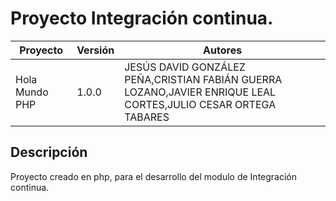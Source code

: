 # Proyecto Integración continua.

| **Proyecto** | **Versión**  |  **Autores**  |
|--------------|--------------|-------------|
|Hola Mundo PHP    |1.0.0         |JESÚS DAVID   GONZÁLEZ PEÑA,CRISTIAN FABIÁN GUERRA  LOZANO,JAVIER ENRIQUE  LEAL CORTES,JULIO CESAR ORTEGA TABARES|

## Descripción

Proyecto creado en php, para el desarrollo del modulo de Integración continua.




